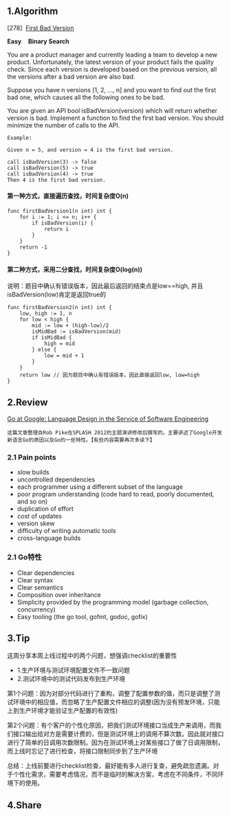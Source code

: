 

## 1.Algorithm

[278]&nbsp;&nbsp;[First Bad Version](https://leetcode.com/problems/first-bad-version/description/)

**Easy** &nbsp;&nbsp; **Binary Search**

You are a product manager and currently leading a team to develop a new product. Unfortunately, the latest version of your product fails the quality check. Since each version is developed based on the previous version, all the versions after a bad version are also bad.

Suppose you have n versions [1, 2, ..., n] and you want to find out the first bad one, which causes all the following ones to be bad.

You are given an API bool isBadVersion(version) which will return whether version is bad. Implement a function to find the first bad version. You should minimize the number of calls to the API.

```
Example:

Given n = 5, and version = 4 is the first bad version.
  
call isBadVersion(3) -> false
call isBadVersion(5) -> true
call isBadVersion(4) -> true
Then 4 is the first bad version.
```

#### 第一种方式，直接遍历查找，时间复杂度O(n)
```golang
func firstBadVersion1(n int) int {
	for i := 1; i <= n; i++ {
		if isBadVersion(i) {
			return i
		}
	}
	return -1
}
```

#### 第二种方式，采用二分查找，时间复杂度O(log(n))
说明：题目中确认有错误版本，因此最后返回的结束点是low==high, 并且isBadVersion(low)肯定是返回true的
```golang
func firstBadVersion2(n int) int {
	low, high := 1, n
	for low < high {
		mid := low + (high-low)/2
		isMidBad := isBadVersion(mid)
		if isMidBad {
			high = mid
		} else {
			low = mid + 1
		}
	}
	return low // 因为题目中确认有错误版本，因此直接返回low, low=high
}
```

## 2.Review

[Go at Google: Language Design in the Service of Software Engineering](https://talks.golang.org/2012/splash.article)
```
这篇文章整理自Rob Pike在SPLASH 2012的主题演讲修改后撰写的。主要讲述了Google开发新语言Go的原因以及Go的一些特性。【有些内容需要再次多读下】
```

### 2.1 Pain points
* slow builds
* uncontrolled dependencies
* each programmer using a different subset of the language
* poor program understanding (code hard to read, poorly documented, and so on)
* duplication of effort
* cost of updates
* version skew
* difficulty of writing automatic tools
* cross-language builds

### 2.1 Go特性
* Clear dependencies
* Clear syntax
* Clear semantics
* Composition over inheritance
* Simplicity provided by the programming model (garbage collection, concurrency)
* Easy tooling (the go tool, gofmt, godoc, gofix)

## 3.Tip
这周分享本周上线过程中的两个问题，想强调checklist的重要性
* 1.生产环境与测试环境配置文件不一致问题
* 2.测试环境中的测试代码发布到生产环境

第1个问题：因为对部分代码进行了重构，调整了配置参数的值，而只是调整了测试环境中的相应值，而忽略了生产配置文件相应的调整(因为没有预发环境，只能上到生产环境才能验证生产配置的有效性)

第2个问题：有个客户的个性化原因，把我们测试环境接口当成生产来调用，而我们接口输出给对方是需要计费的，但是测试环境上的调用不算次数。因此就对接口进行了简单的日调用次数限制。因为在测试环境上对某些接口了做了日调用限制，而上线时忘记了进行检查，将接口限制同步到了生产环境

总结：上线前要进行checklist检查，最好能有多人进行复查，避免疏忽遗漏。对于个性化需求，需要考虑情况，而不是临时的解决方案，考虑在不同条件，不同环境下的使用。

## 4.Share